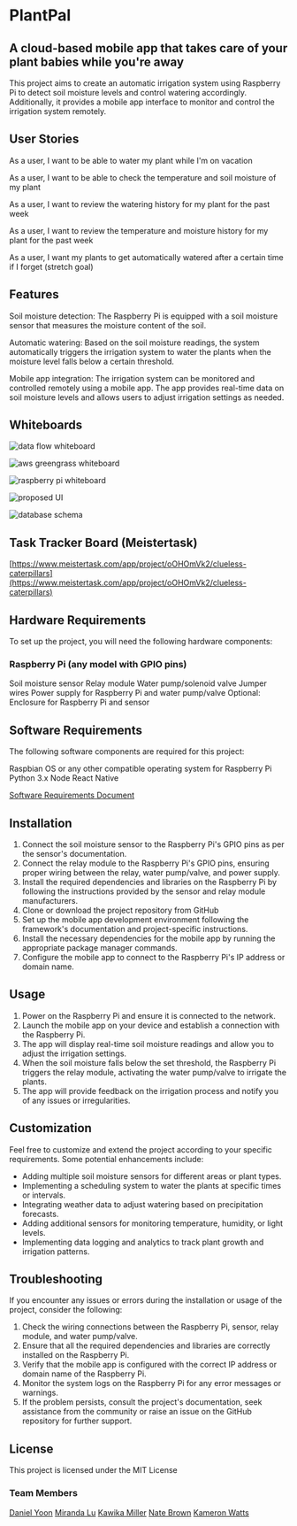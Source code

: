 # PlantPal

## A cloud-based mobile app that takes care of your plant babies while you're away

This project aims to create an automatic irrigation system using Raspberry Pi to detect soil moisture levels and control watering accordingly. Additionally, it provides a mobile app interface to monitor and control the irrigation system remotely.

## User Stories

As a user, I want to be able to water my plant while I'm on vacation

As a user, I want to be able to check the temperature and soil moisture of my plant

As a user, I want to review the watering history for my plant for the past week

As a user, I want to review the temperature and moisture history for my plant for the past week

As a user, I want my plants to get automatically watered after a certain time if I forget (stretch goal)

## Features

Soil moisture detection: The Raspberry Pi is equipped with a soil moisture sensor that measures the moisture content of the soil.

Automatic watering: Based on the soil moisture readings, the system automatically triggers the irrigation system to water the plants when the moisture level falls below a certain threshold.

Mobile app integration: The irrigation system can be monitored and controlled remotely using a mobile app. The app provides real-time data on soil moisture levels and allows users to adjust irrigation settings as needed.

## Whiteboards

![data flow whiteboard](./img/data-flow-uml.png)

![aws greengrass whiteboard](./img/AWS-greengrass-Pi-S3-diagram.png)

![raspberry pi whiteboard](./img/raspberry-pi-pin-diagram.png)

![proposed UI](./img/plant-waterer-interface-wireframe.png)

![database schema](./img/database-revised.png)

## Task Tracker Board (Meistertask)

[https://www.meistertask.com/app/project/oOHOmVk2/clueless-caterpillars](https://www.meistertask.com/app/project/oOHOmVk2/clueless-caterpillars)

## Hardware Requirements

To set up the project, you will need the following hardware components:

### Raspberry Pi (any model with GPIO pins)

Soil moisture sensor
Relay module
Water pump/solenoid valve
Jumper wires
Power supply for Raspberry Pi and water pump/valve
Optional: Enclosure for Raspberry Pi and sensor

## Software Requirements

The following software components are required for this project:

Raspbian OS or any other compatible operating system for Raspberry Pi
Python 3.x
Node
React Native

[Software Requirements Document](./requirements.md)

## Installation

1. Connect the soil moisture sensor to the Raspberry Pi's GPIO pins as per the sensor's documentation.
2. Connect the relay module to the Raspberry Pi's GPIO pins, ensuring proper wiring between the relay, water pump/valve, and power supply.
3. Install the required dependencies and libraries on the Raspberry Pi by following the instructions provided by the sensor and relay module manufacturers.
4. Clone or download the project repository from GitHub
5. Set up the mobile app development environment following the framework's documentation and project-specific instructions.
6. Install the necessary dependencies for the mobile app by running the appropriate package manager commands.
7. Configure the mobile app to connect to the Raspberry Pi's IP address or domain name.

## Usage

1. Power on the Raspberry Pi and ensure it is connected to the network.
2. Launch the mobile app on your device and establish a connection with the Raspberry Pi.
3. The app will display real-time soil moisture readings and allow you to adjust the irrigation settings.
4. When the soil moisture falls below the set threshold, the Raspberry Pi triggers the relay module, activating the water pump/valve to irrigate the plants.
5. The app will provide feedback on the irrigation process and notify you of any issues or irregularities.

## Customization

Feel free to customize and extend the project according to your specific requirements. Some potential enhancements include:

- Adding multiple soil moisture sensors for different areas or plant types.
- Implementing a scheduling system to water the plants at specific times or intervals.
- Integrating weather data to adjust watering based on precipitation forecasts.
- Adding additional sensors for monitoring temperature, humidity, or light levels.
- Implementing data logging and analytics to track plant growth and irrigation patterns.

## Troubleshooting

If you encounter any issues or errors during the installation or usage of the project, consider the following:

1. Check the wiring connections between the Raspberry Pi, sensor, relay module, and water pump/valve.
2. Ensure that all the required dependencies and libraries are correctly installed on the Raspberry Pi.
3. Verify that the mobile app is configured with the correct IP address or domain name of the Raspberry Pi.
4. Monitor the system logs on the Raspberry Pi for any error messages or warnings.
5. If the problem persists, consult the project's documentation, seek assistance from the community or raise an issue on the GitHub repository for further support.

## License

This project is licensed under the MIT License

### Team Members

[Daniel Yoon](https://www.linkedin.com/in/dansyoon/)
[Miranda Lu](https://www.linkedin.com/in/mirandalu2022/)
[Kawika Miller](https://www.linkedin.com/in/kawikamiller/)
[Nate Brown](https://www.linkedin.com/in/nate-brown-dev/)
[Kameron Watts](https://www.linkedin.com/in/kamwatts/)
